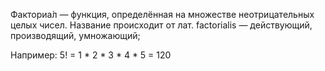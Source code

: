 Факториа́л — функция, определённая на множестве неотрицательных целых чисел. Название происходит от лат. factorialis — действующий, производящий, умножающий;

Например: 5! = 1 * 2 * 3 * 4 * 5 = 120